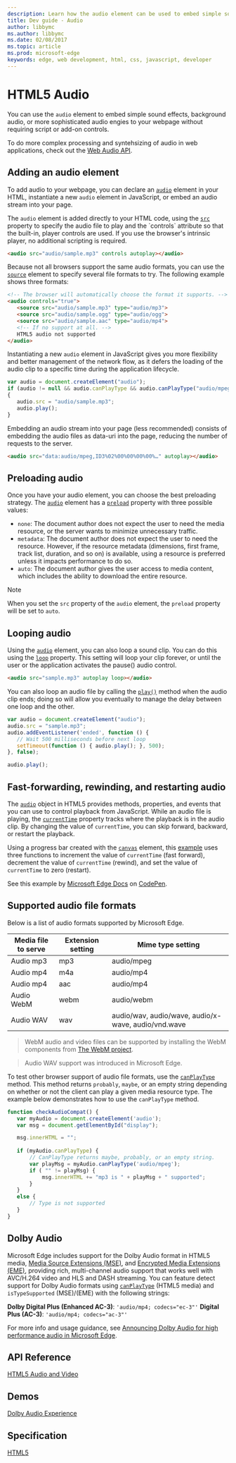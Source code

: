 ---description: Learn how the audio element can be used to embed simple sound effects, background audio, or more sophisticated audio engines to your webpage.
title: Dev guide - Audio
author: libbymc
ms.author: libbymc
ms.date: 02/08/2017
ms.topic: article
ms.prod: microsoft-edge
keywords: edge, web development, html, css, javascript, developer
---# HTML5 AudioYou can use the `audio` element to embed simple sound effects, background audio, or more sophisticated audio engies to your webpage without requiring script or add-on controls.To do more complex processing and syntehsizing of audio in web applications, check out the [Web Audio API](./../multimedia/web-Audio.md). ## Adding an audio elementTo add audio to your webpage, you can declare an [`audio`](https://msdn.microsoft.com/library/hh772923(v=vs.85).aspx) element in your HTML, instantiate a new `audio` element in JavaScript, or embed an audio stream into your page. The `audio` element is added directly to your HTML code, using the [`src`](https://msdn.microsoft.com/library/ff974762(v=vs.85).aspx) property to specify the audio file to play and the `controls` attribute so that the built-in, player controls are used. If you use the browser's intrinsic player, no additional scripting is required.``` html<audio src="audio/sample.mp3" controls autoplay></audio>```Because not all browsers support the same audio formats, you can use the [`source`](https://msdn.microsoft.com/library/ff975070(v=vs.85).aspx) element to specify several file formats to try. The following example shows three formats:``` html<!-- The browser will automatically choose the format it supports. --><audio controls="true">   <source src="audio/sample.mp3" type="audio/mp3">    <source src="audio/sample.ogg" type="audio/ogg">    <source src="audio/sample.aac" type="audio/mp4">    <!-- If no support at all. -->   HTML5 audio not supported </audio>```Instantiating a new `audio` element in JavaScript gives you more flexibility and better management of the network flow, as it defers the loading of the audio clip to a specific time during the application lifecycle.``` jsvar audio = document.createElement("audio");if (audio != null && audio.canPlayType && audio.canPlayType("audio/mpeg")){   audio.src = "audio/sample.mp3";   audio.play();}```Embedding an audio stream into your page (less recommended) consists of embedding the audio files as data-uri into the page, reducing the number of requests to the server. ``` html<audio src="data:audio/mpeg,ID3%02%00%00%00%00%…" autoplay></audio>```## Preloading audioOnce you have your audio element, you can choose the best preloading strategy. The [`audio`](https://msdn.microsoft.com/library/hh772923(v=vs.85).aspx) element has a [`preload`](https://msdn.microsoft.com/library/ff974759(v=vs.85).aspx) property with three possible values:* `none`: The document author does not expect the user to need the media resource, or the server wants to minimize unnecessary traffic.* `metadata`: The document author does not expect the user to need the resource. However, if the resource metadata (dimensions, first frame, track list, duration, and so on) is available, using a resource is preferred unless it impacts performance to do so.* `auto`: The document author gives the user access to media content, which includes the ability to download the entire resource.> [!NOTE]> When you set the `src` property of the `audio` element, the `preload` property will be set to `auto`.## Looping audioUsing the [`audio`](https://msdn.microsoft.com/library/hh772923(v=vs.85).aspx) element, you can also loop a sound clip. You can do this using the [`loop`](https://msdn.microsoft.com/library/ff974753(v=vs.85).aspx) property. This setting will loop your clip forever, or until the user or the application activates the pause() audio control.``` html <audio src="sample.mp3" autoplay loop></audio>```You can also loop an audio file by calling the [`play()`](https://msdn.microsoft.com/library/ff975194(v=vs.85).aspx) method when the audio clip ends; doing so will allow you eventually to manage the delay between one loop and the other.``` jsvar audio = document.createElement("audio");audio.src = "sample.mp3";audio.addEventListener('ended', function () {   // Wait 500 milliseconds before next loop   setTimeout(function () { audio.play(); }, 500);}, false);audio.play(); ```## Fast-forwarding, rewinding, and restarting audioThe [`audio`](https://msdn.microsoft.com/library/hh772923(v=vs.85).aspx) object in HTML5 provides methods, properties, and events that you can use to control playback from JavaScript. While an audio file is playing, the [`currentTime`](https://msdn.microsoft.com/library/ff974748(v=vs.85).aspx) property tracks where the playback is in the audio clip. By changing the value of `currentTime`, you can skip forward, backward, or restart the playback. Using a progress bar created with the [`canvas`](https://msdn.microsoft.com/library/ff975062(v=vs.85).aspx) element, this [example](https://codepen.io/MicrosoftEdgeDocumentation/pen/wGGGRp) uses three functions to increment the value of `currentTime` (fast forward), decrement the value of `currentTime` (rewind), and set the value of `currentTime` to zero (restart). <div class="codepen-wrap"><p data-height="300" data-theme-id="23761" data-slug-hash="wGGGRp" data-default-tab="result" data-user="MicrosoftEdgeDocumentation" data-embed-version="2" data-editable="true" class="codepen">See this example by <a href="https://codepen.io/MicrosoftEdgeDocumentation">Microsoft Edge Docs</a> on <a href="https://codepen.io/MicrosoftEdgeDocumentation/pen/wGGGRp">CodePen</a>.</p></div><script async src="//assets.codepen.io/assets/embed/ei.js"></script>## Supported audio file formats Below is a list of audio formats supported by Microsoft Edge.| Media file to serve  | Extension setting | Mime type setting || -------------------- | ----------------- | --------------- | Audio mp3 | mp3 | audio/mpeg Audio mp4 | m4a | audio/mp4 Audio mp4 | aac | audio/mp4Audio WebM | webm | audio/webm Audio WAV | wav | audio/wav, audio/wave, audio/x-wave, audio/vnd.wave > WebM audio and video files can be supported by installing the WebM components from [The WebM project](http://go.microsoft.com/fwlink/p/?LinkID=218894). > Audio WAV support was introduced in Microsoft Edge.To test other browser support of audio file formats, use the [`canPlayType`](https://msdn.microsoft.com/library/ff975191(v=vs.85).aspx) method. This method returns `probably`, `maybe`, or an empty string depending on whether or not the client can play a given media resource type. The example below demonstrates how to use the `canPlayType` method.``` jsfunction checkAudioCompat() {   var myAudio = document.createElement('audio');   var msg = document.getElementById("display");   msg.innerHTML = "";      if (myAudio.canPlayType) {       // CanPlayType returns maybe, probably, or an empty string.       var playMsg = myAudio.canPlayType('audio/mpeg');       if ( "" != playMsg) {           msg.innerHTML += "mp3 is " + playMsg + " supported";       }   }   else {       // Type is not supported                  }}```## Dolby AudioMicrosoft Edge includes support for the Dolby Audio format in HTML5 media, [Media Source Extensions (MSE)](../multimedia/media-source-extensions.md), and [Encrypted Media Extensions (EME)](../multimedia/encrypted-media-extensions.md), providing rich, multi-channel audio support that works well with AVC/H.264 video and HLS and DASH streaming. You can feature detect support for Dolby Audio formats using [`canPlayType`](https://msdn.microsoft.com/en-us/library/ff975191(v=vs.85).aspx) (HTML5 media) and `isTypeSupported` (MSE)/(EME) with the following strings:**Dolby Digital Plus (Enhanced AC-3)**: `'audio/mp4; codecs="ec-3"'`**Digital Plus (AC-3)**: `'audio/mp4; codecs="ac-3"'` For more info and usage guidance, see [Announcing Dolby Audio for high performance audio in Microsoft Edge](http://go.microsoft.com/fwlink/p/?LinkID=615479).## API Reference[HTML5 Audio and Video](https://msdn.microsoft.com/library/hh772500(v=vs.85).aspx)## Demos[Dolby Audio Experience](https://developer.microsoft.com/en-us/microsoft-edge/testdrive/demos/dolbyaudioexperience/)## Specification[HTML5](https://www.w3.org/TR/html5/)